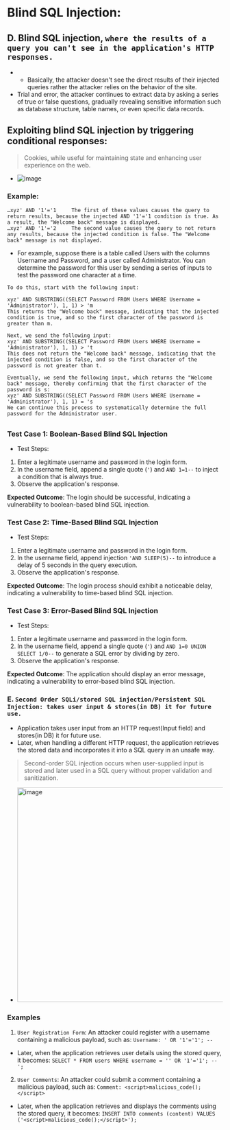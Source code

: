 # Blind SQL Injection:

## D. Blind SQL injection, `where the results of a query you can't see in the application's HTTP responses.`
- - Basically, the attacker doesn't see the direct results of their injected queries rather the attacker relies on the behavior of the site.
- Trial and error, the attacker continues to extract data by asking a series of true or false questions, gradually revealing sensitive information such as database structure, table names, or even specific data records.

## Exploiting blind SQL injection by triggering conditional responses:
> Cookies, while useful for maintaining state and enhancing user experience on the web.

- ![image](https://github.com/user-attachments/assets/fac6eae1-c2b4-479f-a395-ff2cd0c8dcdf)

### Example:
```
…xyz' AND '1'='1     The first of these values causes the query to return results, because the injected AND '1'='1 condition is true. As a result, the "Welcome back" message is displayed.
…xyz' AND '1'='2     The second value causes the query to not return any results, because the injected condition is false. The "Welcome back" message is not displayed.
```

- For example, suppose there is a table called Users with the columns Username and Password, and a user called Administrator. You can determine the password for this user by sending a series of inputs to test the password one character at a time.
```
To do this, start with the following input:

xyz' AND SUBSTRING((SELECT Password FROM Users WHERE Username = 'Administrator'), 1, 1) > 'm
This returns the "Welcome back" message, indicating that the injected condition is true, and so the first character of the password is greater than m.

Next, we send the following input:
xyz' AND SUBSTRING((SELECT Password FROM Users WHERE Username = 'Administrator'), 1, 1) > 't
This does not return the "Welcome back" message, indicating that the injected condition is false, and so the first character of the password is not greater than t.

Eventually, we send the following input, which returns the "Welcome back" message, thereby confirming that the first character of the password is s:
xyz' AND SUBSTRING((SELECT Password FROM Users WHERE Username = 'Administrator'), 1, 1) = 's
We can continue this process to systematically determine the full password for the Administrator user.
```

##





















### Test Case 1: Boolean-Based Blind SQL Injection
- Test Steps:
1. Enter a legitimate username and password in the login form.
2. In the username field, append a single quote (`'`) and `AND 1=1--` to inject a condition that is always true.
3. Observe the application's response.

**Expected Outcome**: The login should be successful, indicating a vulnerability to boolean-based blind SQL injection.

### Test Case 2: Time-Based Blind SQL Injection
- Test Steps:
1. Enter a legitimate username and password in the login form.
2. In the username field, append injection `'AND SLEEP(5)--` to introduce a delay of 5 seconds in the query execution.
3. Observe the application's response.

**Expected Outcome**: The login process should exhibit a noticeable delay, indicating a vulnerability to time-based blind SQL injection.

### Test Case 3: Error-Based Blind SQL Injection
- Test Steps:
1. Enter a legitimate username and password in the login form.
2. In the username field, append a single quote (`'`) and `AND 1=0 UNION SELECT 1/0--` to generate a SQL error by dividing by zero.
3. Observe the application's response.

**Expected Outcome**: The application should display an error message, indicating a vulnerability to error-based blind SQL injection.

### E. `Second Order SQLi/stored SQL injection/Persistent SQL Injection: takes user input & stores(in DB) it for future use.`
-  Application takes user input from an HTTP request(Input field) and stores(in DB) it for future use.
-  Later, when handling a different HTTP request, the application retrieves the stored data and incorporates it into a SQL query in an unsafe way.
>  Second-order SQL injection occurs when user-supplied input is stored and later used in a SQL query without proper validation and sanitization. 
-  <img width="500" alt="image" src="https://github.com/cybersome/CyberEssentials/assets/40174034/c90a6116-2d4c-43f1-86a6-c927b2cc9428">

### Examples
1. `User Registration Form`: An attacker could register with a username containing a malicious payload, such as: `Username: ' OR '1'='1'; --`
- Later, when the application retrieves user details using the stored query, it becomes:  `SELECT * FROM users WHERE username = '' OR '1'='1'; --';`
2. `User Comments`: An attacker could submit a comment containing a malicious payload, such as: `Comment: <script>malicious_code();</script>` 
- Later, when the application retrieves and displays the comments using the stored query, it becomes: `INSERT INTO comments (content) VALUES ('<script>malicious_code();</script>');`
